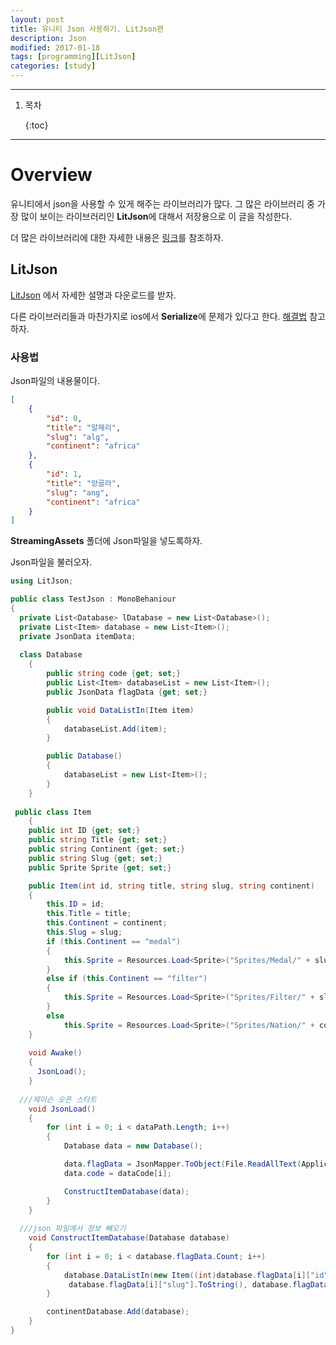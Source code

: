 ```yaml
---
layout: post
title: 유니티 Json 사용하기. LitJson편
description: Json
modified: 2017-01-18
tags: [programming][LitJson]
categories: [study]
---
```


---

1. 목차

   {:toc}

---

# Overview

유니티에서 json을 사용할 수 있게 해주는 라이브러리가 많다. 그 많은 라이브러리 중 가장 많이 보이는 라이브러리인 **LitJson**에 대해서 저장용으로 이 글을 작성한다.

더 많은 라이브러리에 대한 자세한 내용은 [링크](https://heartgamer.wordpress.com/2015/01/10/unity%EC%97%90%EC%84%9C-json-%EC%82%AC%EC%9A%A9-%EC%8B%9C-%EA%B3%A0%EB%A0%A4%ED%95%A0-%EB%9D%BC%EC%9D%B4%EB%B8%8C%EB%9F%AC%EB%A6%AC/)를 참조하자.

## LitJson

[LitJson](http://lbv.github.io/litjson/) 에서 자세한 설명과 다운로드를 받자.

다른 라이브러리들과 마찬가지로 ios에서 **Serialize**에 문제가 있다고 한다. [해결법](http://forum.unity3d.com/threads/litjson-issue-on-ios.113181) 참고하자.

### 사용법

Json파일의 내용물이다.

```json
[
    {
        "id": 0,
        "title": "알제리",
        "slug": "alg",
        "continent": "africa"
    },
    {
        "id": 1,
        "title": "앙골라",
        "slug": "ang",
        "continent": "africa"
    }
]
```

**StreamingAssets** 폴더에 Json파일을 넣도록하자.

Json파일을 불러오자.

```c#
using LitJson;

public class TestJson : MonoBehaniour
{
  private List<Database> lDatabase = new List<Database>();
  private List<Item> database = new List<Item>();
  private JsonData itemData;
  
  class Database
	{
		public string code {get; set;}
		public List<Item> databaseList = new List<Item>();
		public JsonData flagData {get; set;}

		public void DataListIn(Item item)
		{
			databaseList.Add(item);
		}

		public Database()
		{
			databaseList = new List<Item>();
		}
	}
  
 public class Item
	{
	public int ID {get; set;}
	public string Title {get; set;}
	public string Continent {get; set;}
	public string Slug {get; set;}
	public Sprite Sprite {get; set;}

	public Item(int id, string title, string slug, string continent)
	{
		this.ID = id;
		this.Title = title;
		this.Continent = continent;
		this.Slug = slug;
		if (this.Continent == "medal")
		{
			this.Sprite = Resources.Load<Sprite>("Sprites/Medal/" + slug);
		}
		else if (this.Continent == "filter")
		{
			this.Sprite = Resources.Load<Sprite>("Sprites/Filter/" + slug);
		}
		else
			this.Sprite = Resources.Load<Sprite>("Sprites/Nation/" + continent + "/" + slug);
	}
  
  	void Awake()
    {
      JsonLoad();
    }
  
  ///제이슨 오픈 스타트
	void JsonLoad()
	{
		for (int i = 0; i < dataPath.Length; i++)
		{
			Database data = new Database();

			data.flagData = JsonMapper.ToObject(File.ReadAllText(Application.streamingAssetsPath + "/" + dataPath[i]));
			data.code = dataCode[i];

			ConstructItemDatabase(data);
		}
	}
  
  ///json 파일에서 정보 빼오기
	void ConstructItemDatabase(Database database)
	{
		for (int i = 0; i < database.flagData.Count; i++)
		{
			database.DataListIn(new Item((int)database.flagData[i]["id"], database.flagData[i]["title"].ToString(),
			 database.flagData[i]["slug"].ToString(), database.flagData[i]["continent"].ToString()));
		}

		continentDatabase.Add(database);
	}
}
```